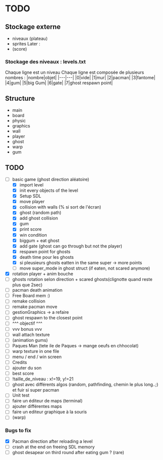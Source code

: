 # TODO

## Stockage externe

- niveaux (plateau)
- sprites
Later :
- (score)

### Stockage des niveaux : levels.txt
Chaque ligne est un niveau
Chaque ligne est composée de plusieurs nombres :
|nombre|objet|
|---|---|
|0|vide|
|1|mur|
|2|pacman|
|3|fantome|
|4|gum|
|5|big Gum|
|6|gate|
|7|ghost respawn point|


## Structure

- main
- board
- physic
- graphics
- wall
- player
- ghost
- warp
- gum

## TODO

- [ ] basic game (ghost direction aléatoire)
	- [X] import level
	- [X] init every objects of the level
	- [X] Setup SDL
	- [X] move player
	- [X] collision with walls (% si sort de l'écran)
	- [X] ghost (random path)
	- [X] add ghost collision
	- [X] gum
	- [X] print score
	- [x] win condition
	- [x] biggum + eat ghost
	- [x] add gate (ghost can go through but not the player)
	- [x] respawn point for ghosts
	- [x] death time pour les ghosts
	- [x] si pleusieurs ghosts eatten in the same super -> more points
	- [ ] move super_mode in ghost struct (if eaten, not scared anymore)
- [x] rotation player + anim bouche 
- [ ] ghosts rotation selon direction + scared ghosts(clignotte quand reste plus que 2sec)
- [ ] pacman death animation
- [ ] Free Board mem :)
- [ ] remake collision
- [ ] remake pacman move
- [ ] gestionGraphics -> a refaire
- [ ] ghost respawn to the closest point
- [ ] ^^^ objectif ^^^
- [ ] vvv  bonus   vvv 
- [ ] wall attach texture
- [ ] (animation gums)
- [ ] Paques Man (tete ile de Paques -> mange oeufs en chhocolat)
- [ ] warp texture in one file
- [ ] menu / end / win screen
- [ ] Credits
- [ ] ajouter du son
- [ ] best score
- [ ] !taille_de_niveau : x!=19, y!=21
- [ ] ghost avec différents algos (random, pathfinding, chemin le plus long..;) et fuir si super pacman
- [ ] Unit test
- [ ] faire un éditeur de maps (terminal)
- [ ] ajouter différentes maps
- [ ] faire un editeur graphique à la souris
- [ ] (warp)

### Bugs to fix

- [x] Pacman direction after reloading a level
- [ ] crash at the end on freeing SDL memory
- [ ] ghost desapear on third round after eating gum ? (rare)